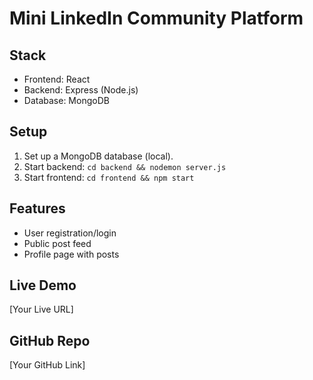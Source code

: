 # Mini LinkedIn Community Platform

## Stack

- Frontend: React
- Backend: Express (Node.js)
- Database: MongoDB

## Setup

1. Set up a MongoDB database (local).
2. Start backend: `cd backend && nodemon server.js`
3. Start frontend: `cd frontend && npm start`

## Features

- User registration/login
- Public post feed
- Profile page with posts

## Live Demo

[Your Live URL]

## GitHub Repo

[Your GitHub Link]